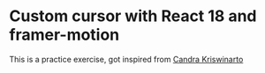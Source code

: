 # Custom cursor with React 18 and framer-motion

This is a practice exercise, got inspired from [Candra Kriswinarto](https://github.com/candraKriswinarto?tab=repositories)